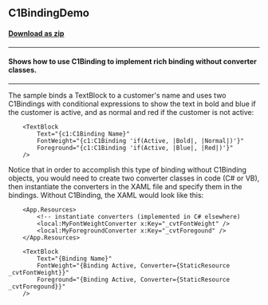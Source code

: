 ## C1BindingDemo
#### [Download as zip](https://downgit.github.io/#/home?url=https://github.com/GrapeCity/ComponentOne-WPF-Samples/tree/master/NET_4.5.2/C1.WPF.Binding/CS/C1BindingDemo/C1BindingDemo)
____
#### Shows how to use C1Binding to implement rich binding without converter classes.
____
The sample binds a TextBlock to a customer's name and uses two C1Bindings with
conditional expressions to show the text in bold and blue if the customer is
active, and as normal and red if the customer is not active:

```
	<TextBlock 
		Text="{c1:C1Binding Name}" 
        FontWeight="{c1:C1Binding 'if(Active, |Bold|, |Normal|)'}"
        Foreground="{c1:C1Binding 'if(Active, |Blue|, |Red|)'}" 
	/>
```
Notice that in order to accomplish this type of binding without C1Binding objects,
you would need to create two converter classes in code (C# or VB), then instantiate
the converters in the XAML file and specify them in the bindings. Without C1Binding, 
the XAML would look like this:

```
	<App.Resources>
		<!-- instantiate converters (implemented in C# elsewhere)
		<local:MyFontWeightConverter x:Key="_cvtFontWeight" />
		<local:MyForegroundConverter x:Key="_cvtForegound" />
	</App.Resources>

	<TextBlock 
		Text="{Binding Name}" 
        FontWeight="{Binding Active, Converter={StaticResource _cvtFontWeight}}"
        Foreground="{Binding Active, Converter={StaticResource _cvtForegound}}"
	/>
```
